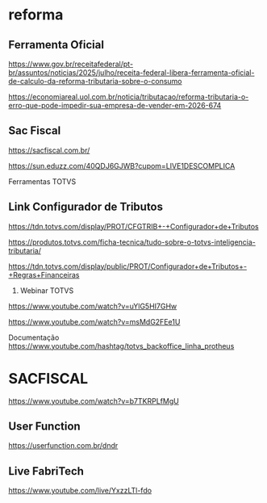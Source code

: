 # reforma
## Ferramenta Oficial
https://www.gov.br/receitafederal/pt-br/assuntos/noticias/2025/julho/receita-federal-libera-ferramenta-oficial-de-calculo-da-reforma-tributaria-sobre-o-consumo

https://economiareal.uol.com.br/noticia/tributacao/reforma-tributaria-o-erro-que-pode-impedir-sua-empresa-de-vender-em-2026-674

## Sac Fiscal
https://sacfiscal.com.br/

https://sun.eduzz.com/40QDJ6GJWB?cupom=LIVE1DESCOMPLICA

Ferramentas TOTVS
## Link Configurador de Tributos
https://tdn.totvs.com/display/PROT/CFGTRIB+-+Configurador+de+Tributos

https://produtos.totvs.com/ficha-tecnica/tudo-sobre-o-totvs-inteligencia-tributaria/

https://tdn.totvs.com/display/public/PROT/Configurador+de+Tributos+-+Regras+Financeiras


1) Webinar TOTVS

https://www.youtube.com/watch?v=uYlG5HI7GHw

https://www.youtube.com/watch?v=msMdG2FEe1U

Documentação
https://www.youtube.com/hashtag/totvs_backoffice_linha_protheus

# SACFISCAL
https://www.youtube.com/watch?v=b7TKRPLfMgU

## User Function
https://userfunction.com.br/dndr

## Live FabriTech
https://www.youtube.com/live/YxzzLTl-fdo
